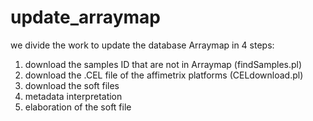 # update_arraymap

we divide the work to update the database Arraymap in 4 steps:
  1. download the samples ID that are not in Arraymap (findSamples.pl)
  2. download the .CEL file of the affimetrix platforms (CELdownload.pl)
  3. download the soft files
  4. metadata interpretation
  5. elaboration of the soft file